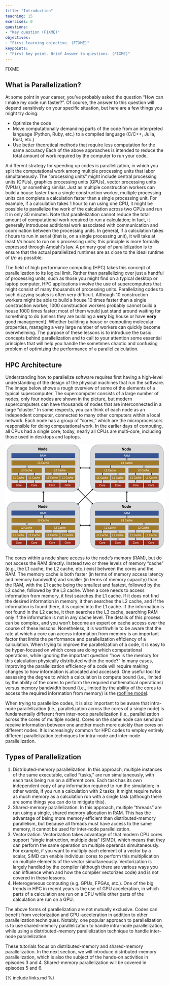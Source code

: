 ```yaml
---
title: "Introduction"
teaching: 15
exercises: 0
questions:
- "Key question (FIXME)"
objectives:
- "First learning objective. (FIXME)"
keypoints:
- "First key point. Brief Answer to questions. (FIXME)"
---
```

FIXME

## What is Parallelization?

At some point in your career, you’ve probably asked the question “How can I make my code run faster?”.  Of course, the answer to this question will depend sensitively on your specific situation, but here are a few things you might try doing:
- Optimize the code
- Move computationally demanding parts of the code from an interpreted language (Python, Ruby, etc.) to a compiled language (C/C++, Julia, Rust, etc.)
- Use better theoretical methods that require less computation for the same accuracy
Each of the above approaches is intended to reduce the total amount of work required by the computer to run your code.

A different strategy for speeding up codes is parallelization, in which you split the computational work among multiple processing units that labor simultaneously.
The “processing units” might include central processing units (CPUs), graphics processing units (GPUs), vector processing units (VPUs), or something similar.
Just as multiple construction workers can build a house faster than a single construction worker, multiple processing units can complete a calculation faster than a single processing unit.
For example, if a calculation takes 1 hour to run using one CPU, it might be possible to parallelize the work of the calculation across two CPUs and run it in only 30 minutes.
Note that parallelization cannot reduce the total amount of computational work required to run a calculation; in fact, it generally introduces additional work associated with communication and coordination between the processing units.
In general, if a calculation takes *t* hours to run in serial (that is, on a single processing unit), it will take at least *t/n* hours to run on *n* processing units; this principle is more formally expressed through [Amdahl’s law](https://en.wikipedia.org/wiki/Amdahl%27s_law).
A primary goal of parallelization is to ensure that the actual parallelized runtimes are as close to the ideal runtime of *t/n* as possible.

The field of high performance computing (HPC) takes this concept of parallelization to its logical limit.
Rather than parallelizing over just a handful of processing units, such as those you might find on a typical desktop or laptop computer, HPC applications involve the use of supercomputers that might consist of many thousands of processing units.
Parallelizing codes to such dizzying scales is often very difficult.
Although 10 construction workers might be able to build a house 10 times faster than a single construction worker, 1000 construction workers probably cannot build a house 1000 times faster; most of them would just stand around waiting for something to do (unless they are building a **very** big house or have **very** good management).
Whether building a house or computing molecular properties, managing a very large number of workers can quickly become overwhelming.
The purpose of these lessons is to introduce the basic concepts behind parallelization and to call to your attention some essential principles that will help you handle the sometimes chaotic and confusing problem of optimizing the performance of a parallel calculation.

## HPC Architecture

Understanding how to parallelize software requires first having a high-level understanding of the design of the physical machines that run the software.
The image below shows a rough overview of some of the elements of a typical supercomputer.
The supercomputer consists of a large number of nodes; only four nodes are shown in the picture, but modern supercomputers can have thousands of nodes that are interconnected in a large “cluster.”
In some respects, you can think of each node as an independent computer, connected to many other computers within a local network.
Each node has a group of “cores,” which are the microprocessors responsible for doing computational work.
In the earlier days of computing, all CPUs had a single core; today, nearly all CPUs are multi-core, including those used in desktops and laptops.

![hpc_architecture](images/hpc_architecture.png "HPC Architecture")

The cores within a node share access to the node’s memory (RAM), but do not access the RAM directly.
Instead two or three levels of memory “cache” (e.g., the L1 cache, the L2 cache, etc.) exist between the cores and the RAM.
The memory cache is both faster (in terms of memory access latency and memory bandwidth) and smaller (in terms of memory capacity) than the RAM, with the L1 cache being the smallest and fastest, followed by the L2 cache, followed by the L3 cache.
When a core needs to access information from memory, it first searches the L1 cache.
If it does not find the desired information in memory, it then searches the L2 cache, and if the information is found there, it is copied into the L1 cache.
If the information is not found in the L2 cache, it then searches the L3 cache, searching RAM only if the information is not in any cache level.
The details of this process can be complex, and you won’t become an expert on cache access over the course of these lessons.
Nonetheless, it is worthwhile to be aware that the rate at which a core can access information from memory is an important factor that limits the performance and parallelization efficiency of a calculation.
When trying to improve the parallelization of a code, it is easy to be hyper-focused on which cores are doing which computational operations, while ignoring the important question “how is the memory for this calculation physically distributed within the node?”
In many cases, improving the parallelization efficiency of a code will require making changes to how information is allocated and accessed.
One useful tool for assessing the degree to which a calculation is compute bound (i.e., limited by the ability of the cores to perform the required mathematical operations) versus memory bandwidth bound (i.e., limited by the ability of the cores to access the required information from memory) is the [roofline model](https://en.wikipedia.org/wiki/Roofline_model).

When trying to parallelize codes, it is also important to be aware that intra-node parallelization (i.e., parallelization across the cores of a single node) is fundamentally different from inter-node parallelization (i.e., parallelization across the cores of multiple nodes).
Cores on the same node can send and receive information between one another much more quickly than cores on different nodes.
It is increasingly common for HPC codes to employ entirely different parallelization techniques for intra-node and inter-node parallelization.

## Types of Parallelization

1. Distributed-memory parallelization.  In this approach, multiple instances of the same executable, called “tasks,” are run simultaneously, with each task being run on a different core.  Each task has its own independent copy of any information required to run the simulation; in other words, if you run a calculation with 2 tasks, it might require twice as much memory as a calculation run with a single task (although there are some things you can do to mitigate this).
2. Shared-memory parallelization.  In this approach, multiple “threads” are run using a single, shared memory allocation in RAM.  This has the advantage of being more memory efficient than distributed-memory parallelism, but because all threads must have access to the same memory, it cannot be used for inter-node parallelization.
3. Vectorization.  Vectorization takes advantage of that modern CPU cores support “single instruction, multiple data” (SIMD), which means that they can perform the same operation on multiple operands simultaneously.  For example, if you want to multiply each element of a vector by a scalar, SIMD can enable individual cores to perform this multiplication on multiple elements of the vector simultaneously.  Vectorization is largely handled by the compiler (although there are various ways you can influence when and how the compiler vectorizes code) and is not covered in these lessons.
4. Heterogeneous computing (e.g. GPUs, FPGAs, etc.).  One of the big trends in HPC in recent years is the use of GPU acceleration, in which parts of a calculation are run on a CPU while other parts of the calculation are run on a GPU.

The above forms of parallelization are not mutually exclusive.
Codes can benefit from vectorization and GPU-acceleration in addition to other parallelization techniques.
Notably, one popular approach to parallelization is to use shared-memory parallelization to handle intra-node parallelization, while using a distributed-memory parallelization technique to handle inter-node parallelization.

These tutorials focus on distributed-memory and shared-memory parallelization.
In the next section, we will introduce distributed-memory parallelization, which is also the subject of the hands-on activities in episodes 3 and 4.
Shared-memory parallelization will be covered in episodes 5 and 6.

{% include links.md %}

